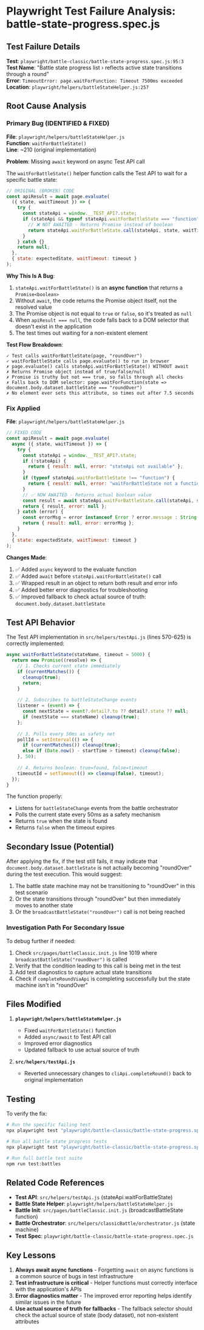 # Playwright Test Failure Analysis: battle-state-progress.spec.js

## Test Failure Details

**Test**: `playwright/battle-classic/battle-state-progress.spec.js:95:3`  
**Test Name**: "Battle state progress list › reflects active state transitions through a round"  
**Error**: `TimeoutError: page.waitForFunction: Timeout 7500ms exceeded`  
**Location**: `playwright/helpers/battleStateHelper.js:257`

## Root Cause Analysis

### Primary Bug (IDENTIFIED & FIXED)

**File**: `playwright/helpers/battleStateHelper.js`  
**Function**: `waitForBattleState()`  
**Line**: ~210 (original implementation)

**Problem**: Missing `await` keyword on async Test API call

The `waitForBattleState()` helper function calls the Test API to wait for a specific battle state:

```javascript
// ORIGINAL (BROKEN) CODE
const apiResult = await page.evaluate(
  ({ state, waitTimeout }) => {
    try {
      const stateApi = window.__TEST_API?.state;
      if (stateApi && typeof stateApi.waitForBattleState === "function") {
        // ❌ NOT AWAITED - Returns Promise instead of boolean
        return stateApi.waitForBattleState.call(stateApi, state, waitTimeout);
      }
    } catch {}
    return null;
  },
  { state: expectedState, waitTimeout: timeout }
);
```

**Why This Is A Bug**:
1. `stateApi.waitForBattleState()` is an **async function** that returns a `Promise<boolean>`
2. Without `await`, the code returns the Promise object itself, not the resolved value
3. The Promise object is not equal to `true` or `false`, so it's treated as `null`
4. When `apiResult === null`, the code falls back to a DOM selector that doesn't exist in the application
5. The test times out waiting for a non-existent element

**Test Flow Breakdown**:
```
✓ Test calls waitForBattleState(page, "roundOver")
✓ waitForBattleState calls page.evaluate() to run in browser
✗ page.evaluate() calls stateApi.waitForBattleState() WITHOUT await
✗ Returns Promise object instead of true/false/null
✗ Promise is truthy but not === true, so falls through all checks
✗ Falls back to DOM selector: page.waitForFunction(state => document.body.dataset.battleState === "roundOver")
✗ No element ever sets this attribute, so times out after 7.5 seconds
```

### Fix Applied

**File**: `playwright/helpers/battleStateHelper.js`

```javascript
// FIXED CODE
const apiResult = await page.evaluate(
  async ({ state, waitTimeout }) => {
    try {
      const stateApi = window.__TEST_API?.state;
      if (!stateApi) {
        return { result: null, error: "stateApi not available" };
      }
      if (typeof stateApi.waitForBattleState !== "function") {
        return { result: null, error: "waitForBattleState not a function" };
      }
      // ✅ NOW AWAITED - Returns actual boolean value
      const result = await stateApi.waitForBattleState.call(stateApi, state, waitTimeout);
      return { result, error: null };
    } catch (error) {
      const errorMsg = error instanceof Error ? error.message : String(error);
      return { result: null, error: errorMsg };
    }
  },
  { state: expectedState, waitTimeout: timeout }
);
```

**Changes Made**:
1. ✅ Added `async` keyword to the evaluate function
2. ✅ Added `await` before `stateApi.waitForBattleState()` call
3. ✅ Wrapped result in an object to return both result and error info
4. ✅ Added better error diagnostics for troubleshooting
5. ✅ Improved fallback to check actual source of truth: `document.body.dataset.battleState`

## Test API Behavior

The Test API implementation in `src/helpers/testApi.js` (lines 570-625) is correctly implemented:

```javascript
async waitForBattleState(stateName, timeout = 5000) {
  return new Promise((resolve) => {
    // 1. Checks current state immediately
    if (currentMatches()) {
      cleanup(true);
      return;
    }
    
    // 2. Subscribes to battleStateChange events
    listener = (event) => {
      const nextState = event?.detail?.to ?? detail?.state ?? null;
      if (nextState === stateName) cleanup(true);
    };
    
    // 3. Polls every 50ms as safety net
    pollId = setInterval(() => {
      if (currentMatches()) cleanup(true);
      else if (Date.now() - startTime > timeout) cleanup(false);
    }, 50);
    
    // 4. Returns boolean: true=found, false=timeout
    timeoutId = setTimeout(() => cleanup(false), timeout);
  });
}
```

The function properly:
- Listens for `battleStateChange` events from the battle orchestrator
- Polls the current state every 50ms as a safety mechanism
- Returns `true` when the state is found
- Returns `false` when the timeout expires

## Secondary Issue (Potential)

After applying the fix, if the test still fails, it may indicate that `document.body.dataset.battleState` is not actually becoming "roundOver" during the test execution. This would suggest:

1. The battle state machine may not be transitioning to "roundOver" in this test scenario
2. Or the state transitions through "roundOver" but then immediately moves to another state
3. Or the `broadcastBattleState("roundOver")` call is not being reached

### Investigation Path For Secondary Issue

To debug further if needed:
1. Check `src/pages/battleClassic.init.js` line 1019 where `broadcastBattleState("roundOver")` is called
2. Verify that the condition leading to this call is being met in the test
3. Add test diagnostics to capture actual state transitions
4. Check if `completeRoundViaApi` is completing successfully but the state machine isn't in "roundOver"

## Files Modified

1. **`playwright/helpers/battleStateHelper.js`**
   - Fixed `waitForBattleState()` function
   - Added `async/await` to Test API call
   - Improved error diagnostics
   - Updated fallback to use actual source of truth

2. **`src/helpers/testApi.js`**
   - Reverted unnecessary changes to `cliApi.completeRound()` back to original implementation

## Testing

To verify the fix:

```bash
# Run the specific failing test
npx playwright test "playwright/battle-classic/battle-state-progress.spec.js" -g "reflects active state transitions through a round"

# Run all battle state progress tests
npx playwright test "playwright/battle-classic/battle-state-progress.spec.js"

# Run full battle test suite
npm run test:battles
```

## Related Code References

- **Test API**: `src/helpers/testApi.js` (stateApi.waitForBattleState)
- **Battle State Helper**: `playwright/helpers/battleStateHelper.js`
- **Battle Init**: `src/pages/battleClassic.init.js` (broadcastBattleState function)
- **Battle Orchestrator**: `src/helpers/classicBattle/orchestrator.js` (state machine)
- **Test Spec**: `playwright/battle-classic/battle-state-progress.spec.js`

## Key Lessons

1. **Always await async functions** - Forgetting `await` on async functions is a common source of bugs in test infrastructure
2. **Test infrastructure is critical** - Helper functions must correctly interface with the application's APIs
3. **Error diagnostics matter** - The improved error reporting helps identify similar issues in the future
4. **Use actual source of truth for fallbacks** - The fallback selector should check the actual source of state (body dataset), not non-existent attributes

